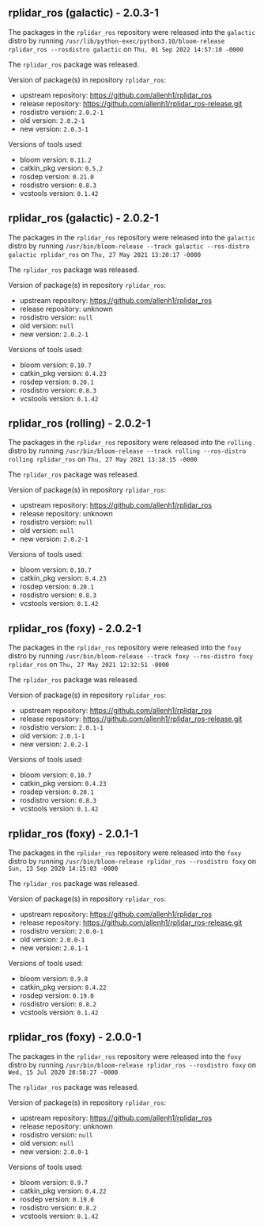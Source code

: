 ## rplidar_ros (galactic) - 2.0.3-1

The packages in the `rplidar_ros` repository were released into the `galactic` distro by running `/usr/lib/python-exec/python3.10/bloom-release rplidar_ros --rosdistro galactic` on `Thu, 01 Sep 2022 14:57:10 -0000`

The `rplidar_ros` package was released.

Version of package(s) in repository `rplidar_ros`:

- upstream repository: https://github.com/allenh1/rplidar_ros
- release repository: https://github.com/allenh1/rplidar_ros-release.git
- rosdistro version: `2.0.2-1`
- old version: `2.0.2-1`
- new version: `2.0.3-1`

Versions of tools used:

- bloom version: `0.11.2`
- catkin_pkg version: `0.5.2`
- rosdep version: `0.21.0`
- rosdistro version: `0.8.3`
- vcstools version: `0.1.42`


## rplidar_ros (galactic) - 2.0.2-1

The packages in the `rplidar_ros` repository were released into the `galactic` distro by running `/usr/bin/bloom-release --track galactic --ros-distro galactic rplidar_ros` on `Thu, 27 May 2021 13:20:17 -0000`

The `rplidar_ros` package was released.

Version of package(s) in repository `rplidar_ros`:

- upstream repository: https://github.com/allenh1/rplidar_ros
- release repository: unknown
- rosdistro version: `null`
- old version: `null`
- new version: `2.0.2-1`

Versions of tools used:

- bloom version: `0.10.7`
- catkin_pkg version: `0.4.23`
- rosdep version: `0.20.1`
- rosdistro version: `0.8.3`
- vcstools version: `0.1.42`


## rplidar_ros (rolling) - 2.0.2-1

The packages in the `rplidar_ros` repository were released into the `rolling` distro by running `/usr/bin/bloom-release --track rolling --ros-distro rolling rplidar_ros` on `Thu, 27 May 2021 13:18:15 -0000`

The `rplidar_ros` package was released.

Version of package(s) in repository `rplidar_ros`:

- upstream repository: https://github.com/allenh1/rplidar_ros
- release repository: unknown
- rosdistro version: `null`
- old version: `null`
- new version: `2.0.2-1`

Versions of tools used:

- bloom version: `0.10.7`
- catkin_pkg version: `0.4.23`
- rosdep version: `0.20.1`
- rosdistro version: `0.8.3`
- vcstools version: `0.1.42`


## rplidar_ros (foxy) - 2.0.2-1

The packages in the `rplidar_ros` repository were released into the `foxy` distro by running `/usr/bin/bloom-release --track foxy --ros-distro foxy rplidar_ros` on `Thu, 27 May 2021 12:32:51 -0000`

The `rplidar_ros` package was released.

Version of package(s) in repository `rplidar_ros`:

- upstream repository: https://github.com/allenh1/rplidar_ros
- release repository: https://github.com/allenh1/rplidar_ros-release.git
- rosdistro version: `2.0.1-1`
- old version: `2.0.1-1`
- new version: `2.0.2-1`

Versions of tools used:

- bloom version: `0.10.7`
- catkin_pkg version: `0.4.23`
- rosdep version: `0.20.1`
- rosdistro version: `0.8.3`
- vcstools version: `0.1.42`


## rplidar_ros (foxy) - 2.0.1-1

The packages in the `rplidar_ros` repository were released into the `foxy` distro by running `/usr/bin/bloom-release rplidar_ros --rosdistro foxy` on `Sun, 13 Sep 2020 14:15:03 -0000`

The `rplidar_ros` package was released.

Version of package(s) in repository `rplidar_ros`:

- upstream repository: https://github.com/allenh1/rplidar_ros
- release repository: https://github.com/allenh1/rplidar_ros-release.git
- rosdistro version: `2.0.0-1`
- old version: `2.0.0-1`
- new version: `2.0.1-1`

Versions of tools used:

- bloom version: `0.9.8`
- catkin_pkg version: `0.4.22`
- rosdep version: `0.19.0`
- rosdistro version: `0.8.2`
- vcstools version: `0.1.42`


## rplidar_ros (foxy) - 2.0.0-1

The packages in the `rplidar_ros` repository were released into the `foxy` distro by running `/usr/bin/bloom-release rplidar_ros --rosdistro foxy` on `Wed, 15 Jul 2020 20:58:27 -0000`

The `rplidar_ros` package was released.

Version of package(s) in repository `rplidar_ros`:

- upstream repository: https://github.com/allenh1/rplidar_ros
- release repository: unknown
- rosdistro version: `null`
- old version: `null`
- new version: `2.0.0-1`

Versions of tools used:

- bloom version: `0.9.7`
- catkin_pkg version: `0.4.22`
- rosdep version: `0.19.0`
- rosdistro version: `0.8.2`
- vcstools version: `0.1.42`


